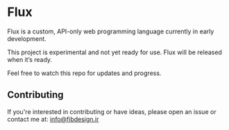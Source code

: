 # Flux

Flux is a custom, API-only web programming language currently in early development.

This project is experimental and not yet ready for use.
Flux will be released when it’s ready.

Feel free to watch this repo for updates and progress.

## Contributing

If you're interested in contributing or have ideas, please open an issue or contact me at: [info@fibdesign.ir](mailto:info@fibdesign.ir)
